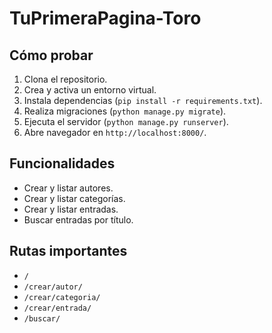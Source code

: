 # TuPrimeraPagina-Toro

## Cómo probar

1. Clona el repositorio.
2. Crea y activa un entorno virtual.
3. Instala dependencias (`pip install -r requirements.txt`).
4. Realiza migraciones (`python manage.py migrate`).
5. Ejecuta el servidor (`python manage.py runserver`).
6. Abre navegador en `http://localhost:8000/`.

## Funcionalidades

- Crear y listar autores.
- Crear y listar categorías.
- Crear y listar entradas.
- Buscar entradas por título.

## Rutas importantes

- `/`
- `/crear/autor/`
- `/crear/categoria/`
- `/crear/entrada/`
- `/buscar/`

